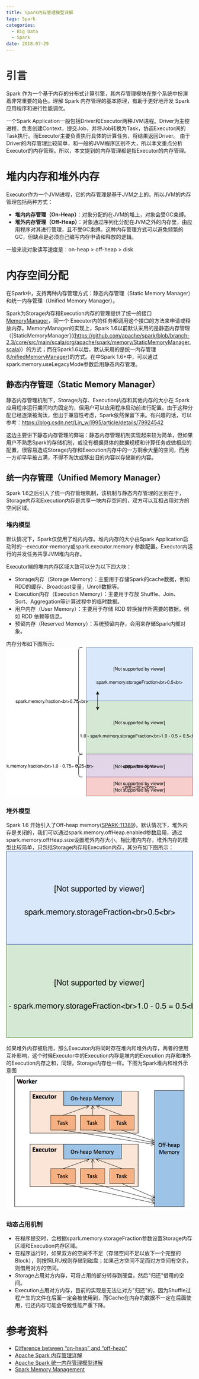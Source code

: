 ```yaml
---
title: Spark内存管理模型详解
tags: Spark
categories:
  - Big Data
  - Spark
date: 2018-07-29
---
```


# 引言
Spark 作为一个基于内存的分布式计算引擎，其内存管理模块在整个系统中扮演着非常重要的角色。理解 Spark 内存管理的基本原理，有助于更好地开发 Spark 应用程序和进行性能调优。

一个Spark Application一般包括Driver和Executor两种JVM进程。Driver为主控进程，负责创建Context，提交Job，并将Job转换为Task，协调Executor间的Task执行。而Executor主要负责执行具体的计算任务，将结果返回Driver。 由于Driver的内存管理比较简单，和一般的JVM程序区别不大，所以本文重点分析Executor的内存管理。所以，本文提到的内存管理都是指Executor的内存管理。

# 堆内内存和堆外内存
Executor作为一个JVM进程，它的内存管理是基于JVM之上的。所以JVM的内存管理包括两种方式：
* **堆内内存管理（On-Heap）**：对象分配的在JVM的堆上，对象会受GC束缚。
* **堆外内存管理（Off-Heap）**：对象通过序列化分配在JVM之外的内存里，由应用程序对其进行管理，且不受GC束缚。这种内存管理方式可以避免频繁的 GC，但缺点是必须自己编写内存申请和释放的逻辑。

一般来说对象读写速度是：on-heap > off-heap > disk

# 内存空间分配
在Spark中，支持两种内存管理方式：静态内存管理（Static Memory Manager）和统一内存管理（Unified Memory Manager）。

Spark为Storage内存和Execution内存的管理提供了统一的接口[MemoryManager](https://github.com/apache/spark/blob/branch-2.3/core/src/main/scala/org/apache/spark/memory/MemoryManager.scala)，同一个 Executor内的任务都调用这个接口的方法来申请或释放内存。MemoryManager的实现上，Spark 1.6以前默认采用的是静态内存管理（[StaticMemoryManager]((https://github.com/apache/spark/blob/branch-2.3/core/src/main/scala/org/apache/spark/memory/StaticMemoryManager.scala)）的方式；而在Spark1.6以后，默认采用的是统一内存管理([UnifiedMemoryManager](https://github.com/apache/spark/blob/branch-2.3/core/src/main/scala/org/apache/spark/memory/UnifiedMemoryManager.scala))的方式。在中Spark 1.6+中，可以通过spark.memory.useLegacyMode参数启用静态内存管理。


## 静态内存管理（Static Memory Manager）
静态内存管理机制下，Storage内存、Execution内存和其他内存的大小在 Spark 应用程序运行期间均为固定的，但用户可以应用程序启动前进行配置。由于这种分配已经逐渐被淘汰，但出于兼容性考虑，Spark依然保留下来。有兴趣的话，可以参考：https://blog.csdn.net/Lin_wj1995/article/details/79924542

这边主要讲下静态内存管理的弊端：静态内存管理机制实现起来较为简单，但如果用户不熟悉Spark的存储机制，或没有根据具体的数据规模和计算任务或做相应的配置，很容易造成Storage内存和Execution内存中的一方剩余大量的空间，而另一方却早早被占满，不得不淘汰或移出旧的内容以存储新的内容。

## 统一内存管理（Unified Memory Manager）
Spark 1.6之后引入了统一内存管理机制，该机制与静态内存管理的区别在于，Storage内存和Execution内存是共享一块内存空间的，双方可以互相占用对方的空闲区域。

### 堆内模型

默认情况下，Spark仅使用了堆内内存。堆内内存的大小由Spark Application启动时的--executor-memory或spark.executor.memory 参数配置。Executor内运行的并发任务共享JVM堆内内存。

Executor端的堆内内存区域大致可以分为以下四大块：
* Storage内存（Storage Memory）：主要用于存储Spark的cache数据，例如RDD的缓存、Broadcast变量，Unroll数据等。
* Execution内存（Execution Memory）：主要用于存放 Shuffle、Join、Sort、Aggregation等计算过程中的临时数据。
* 用户内存（User Memory）：主要用于存储 RDD 转换操作所需要的数据，例如 RDD 依赖等信息。
* 预留内存（Reserved Memory）：系统预留内存，会用来存储Spark内部对象。

内存分布如下图所示:
![unified_memory_managment_on_heap](/images/unified_memory_managment_on_heap.svg)

### 堆外模型
Spark 1.6 开始引入了Off-heap memory([SPARK-11389](https://www.iteblog.com/redirect.php?url=aHR0cHM6Ly9pc3N1ZXMuYXBhY2hlLm9yZy9qaXJhL2Jyb3dzZS9TUEFSSy0xMTM4OQ==&article=true))。默认情况下，堆外内存是关闭的，我们可以通过spark.memory.offHeap.enabled参数启用，通过spark.memory.offHeap.size设置堆外内存大小。相比堆内内存，堆外内存的模型比较简单，只包括Storage内存和Execution内存，其分布如下图所示：
![unified_memory_management_off_heap](/images/unified_memory_management_off_heap.svg)

如果堆外内存被启用，那么Executor内将同时存在堆内和堆外内存，两者的使用互补影响，这个时候Executor中的Execution内存是堆内的Execution 内存和堆外的Execution内存之和，同理，Storage内存也一样。下图为Spark堆内和堆外示意图
![spark_on_heap_and_off_heap_memory](/images/spark_on_heap_and_off_heap_memory.png)

### 动态占用机制
* 在程序提交时，会根据spark.memory.storageFraction参数设置Storage内存区域和Execution内存区域。
* 在程序运行时，如果双方的空间不不足（存储空间不足以放下一个完整的Block），则按照LRU规则存储到磁盘；如果己方空间不足而对方空间有空余，则借用对方的空间。
* Storage占用对方内存，可将占用的部分转存到硬盘，然后"归还"借用的空间。
* Execution占用对方内存，目前的实现是无法让对方"归还"的。因为Shuffle过程产生的文件在后面一定会被使用到，而Cache在内存的数据不一定在后面使用，归还内存可能会导致性能严重下降。

# 参考资料
* [Difference between “on-heap” and “off-heap”](https://stackoverflow.com/questions/6091615/difference-between-on-heap-and-off-heap)
* [Apache Spark 内存管理详解](https://www.ibm.com/developerworks/cn/analytics/library/ba-cn-apache-spark-memory-management/index.html)
* [Apache Spark 统一内存管理模型详解](https://www.iteblog.com/archives/2342.html#Off-heap_Memory)
* [Spark Memory Management](https://0x0fff.com/spark-memory-management/)




